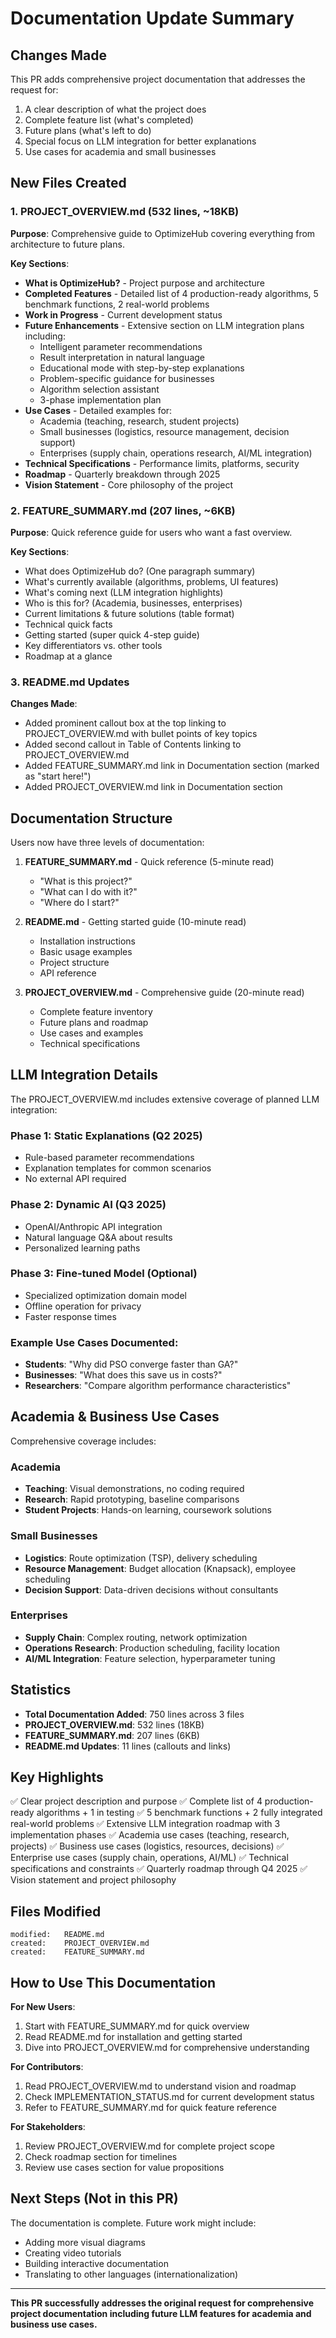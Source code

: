 # Documentation Update Summary

## Changes Made

This PR adds comprehensive project documentation that addresses the request for:
1. A clear description of what the project does
2. Complete feature list (what's completed)
3. Future plans (what's left to do)
4. Special focus on LLM integration for better explanations
5. Use cases for academia and small businesses

## New Files Created

### 1. PROJECT_OVERVIEW.md (532 lines, ~18KB)
**Purpose**: Comprehensive guide to OptimizeHub covering everything from architecture to future plans.

**Key Sections**:
- **What is OptimizeHub?** - Project purpose and architecture
- **Completed Features** - Detailed list of 4 production-ready algorithms, 5 benchmark functions, 2 real-world problems
- **Work in Progress** - Current development status
- **Future Enhancements** - Extensive section on LLM integration plans including:
  - Intelligent parameter recommendations
  - Result interpretation in natural language
  - Educational mode with step-by-step explanations
  - Problem-specific guidance for businesses
  - Algorithm selection assistant
  - 3-phase implementation plan
- **Use Cases** - Detailed examples for:
  - Academia (teaching, research, student projects)
  - Small businesses (logistics, resource management, decision support)
  - Enterprises (supply chain, operations research, AI/ML integration)
- **Technical Specifications** - Performance limits, platforms, security
- **Roadmap** - Quarterly breakdown through 2025
- **Vision Statement** - Core philosophy of the project

### 2. FEATURE_SUMMARY.md (207 lines, ~6KB)
**Purpose**: Quick reference guide for users who want a fast overview.

**Key Sections**:
- What does OptimizeHub do? (One paragraph summary)
- What's currently available (algorithms, problems, UI features)
- What's coming next (LLM integration highlights)
- Who is this for? (Academia, businesses, enterprises)
- Current limitations & future solutions (table format)
- Technical quick facts
- Getting started (super quick 4-step guide)
- Key differentiators vs. other tools
- Roadmap at a glance

### 3. README.md Updates
**Changes Made**:
- Added prominent callout box at the top linking to PROJECT_OVERVIEW.md with bullet points of key topics
- Added second callout in Table of Contents linking to PROJECT_OVERVIEW.md
- Added FEATURE_SUMMARY.md link in Documentation section (marked as "start here!")
- Added PROJECT_OVERVIEW.md link in Documentation section

## Documentation Structure

Users now have three levels of documentation:

1. **FEATURE_SUMMARY.md** - Quick reference (5-minute read)
   - "What is this project?"
   - "What can I do with it?"
   - "Where do I start?"

2. **README.md** - Getting started guide (10-minute read)
   - Installation instructions
   - Basic usage examples
   - Project structure
   - API reference

3. **PROJECT_OVERVIEW.md** - Comprehensive guide (20-minute read)
   - Complete feature inventory
   - Future plans and roadmap
   - Use cases and examples
   - Technical specifications

## LLM Integration Details

The PROJECT_OVERVIEW.md includes extensive coverage of planned LLM integration:

### Phase 1: Static Explanations (Q2 2025)
- Rule-based parameter recommendations
- Explanation templates for common scenarios
- No external API required

### Phase 2: Dynamic AI (Q3 2025)
- OpenAI/Anthropic API integration
- Natural language Q&A about results
- Personalized learning paths

### Phase 3: Fine-tuned Model (Optional)
- Specialized optimization domain model
- Offline operation for privacy
- Faster response times

### Example Use Cases Documented:
- **Students**: "Why did PSO converge faster than GA?"
- **Businesses**: "What does this save us in costs?"
- **Researchers**: "Compare algorithm performance characteristics"

## Academia & Business Use Cases

Comprehensive coverage includes:

### Academia
- **Teaching**: Visual demonstrations, no coding required
- **Research**: Rapid prototyping, baseline comparisons
- **Student Projects**: Hands-on learning, coursework solutions

### Small Businesses
- **Logistics**: Route optimization (TSP), delivery scheduling
- **Resource Management**: Budget allocation (Knapsack), employee scheduling
- **Decision Support**: Data-driven decisions without consultants

### Enterprises
- **Supply Chain**: Complex routing, network optimization
- **Operations Research**: Production scheduling, facility location
- **AI/ML Integration**: Feature selection, hyperparameter tuning

## Statistics

- **Total Documentation Added**: 750 lines across 3 files
- **PROJECT_OVERVIEW.md**: 532 lines (18KB)
- **FEATURE_SUMMARY.md**: 207 lines (6KB)
- **README.md Updates**: 11 lines (callouts and links)

## Key Highlights

✅ Clear project description and purpose
✅ Complete list of 4 production-ready algorithms + 1 in testing
✅ 5 benchmark functions + 2 fully integrated real-world problems
✅ Extensive LLM integration roadmap with 3 implementation phases
✅ Academia use cases (teaching, research, projects)
✅ Business use cases (logistics, resources, decisions)
✅ Enterprise use cases (supply chain, operations, AI/ML)
✅ Technical specifications and constraints
✅ Quarterly roadmap through Q4 2025
✅ Vision statement and project philosophy

## Files Modified

```
modified:   README.md
created:    PROJECT_OVERVIEW.md
created:    FEATURE_SUMMARY.md
```

## How to Use This Documentation

**For New Users**:
1. Start with FEATURE_SUMMARY.md for quick overview
2. Read README.md for installation and getting started
3. Dive into PROJECT_OVERVIEW.md for comprehensive understanding

**For Contributors**:
1. Read PROJECT_OVERVIEW.md to understand vision and roadmap
2. Check IMPLEMENTATION_STATUS.md for current development status
3. Refer to FEATURE_SUMMARY.md for quick feature reference

**For Stakeholders**:
1. Review PROJECT_OVERVIEW.md for complete project scope
2. Check roadmap section for timelines
3. Review use cases section for value propositions

## Next Steps (Not in this PR)

The documentation is complete. Future work might include:
- Adding more visual diagrams
- Creating video tutorials
- Building interactive documentation
- Translating to other languages (internationalization)

---

**This PR successfully addresses the original request for comprehensive project documentation including future LLM features for academia and business use cases.**

